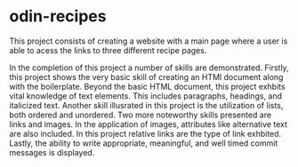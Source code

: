 # odin-recipes
This project consists of creating a website with a main page where a user is able to acess the links to three different recipe pages.  

In the completion of this project a number of skills are demonstrated. Firstly, this project shows the very basic skill of creating an HTMl document along with the boilerplate. Beyond the basic HTML document, this project exhbits vital knowledge of text elements. This includes paragraphs, headings, and italicized text. Another skill illusrated in this project is the utilization of lists, both ordered and unordered. Two more noteworthy skills presented are links and images. In the application of images, attributes like alternative text are also included. In this project relative links are the type of link exhbited. Lastly, the ability to write appropriate, meaningful, and well timed commit messages is displayed.